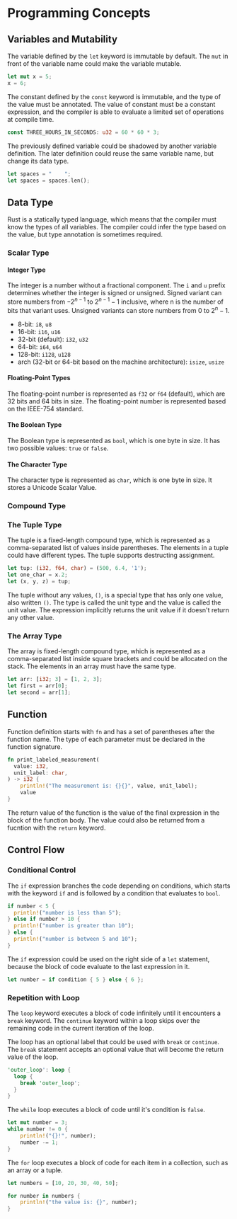 # Programming Concepts

## Variables and Mutability

The variable defined by the `let` keyword is immutable by default. The `mut` in front of the variable name could make the variable mutable.

```rs
let mut x = 5;
x = 6;
```

The constant defined by the `const` keyword is immutable, and the type of the value must be annotated. The value of constant must be a constant expression, and the compiler is able to evaluate a limited set of operations at compile time.

```rs
const THREE_HOURS_IN_SECONDS: u32 = 60 * 60 * 3;
```

The previously defined variable could be shadowed by another variable definition. The later definition could reuse the same variable name, but change its data type.

```rs
let spaces = "    ";
let spaces = spaces.len();
```

## Data Type

Rust is a statically typed language, which means that the compiler must know the types of all variables. The compiler could infer the type based on the value, but type annotation is sometimes required.

### Scalar Type

#### Integer Type

The integer is a number without a fractional component. The `i` and `u` prefix determines whether the integer is signed or unsigned. Signed variant can store numbers from $-2^{n - 1}$ to $2^{n - 1} - 1$ inclusive, where n is the number of bits that variant uses. Unsigned variants can store numbers from $0$ to $2^n - 1$.

- 8-bit: `i8`, `u8`
- 16-bit: `i16`, `u16`
- 32-bit (default): `i32`, `u32`
- 64-bit: `i64`, `u64`
- 128-bit: `i128`, `u128`
- arch (32-bit  or 64-bit based on the machine architecture): `isize`, `usize`

#### Floating-Point Types

The floating-point number is represented as `f32` or `f64` (default), which are 32 bits and 64 bits in size. The floating-point number is represented based on the IEEE-754 standard.

#### The Boolean Type

The Boolean type is represented as `bool`, which is one byte in size. It has two possible values: `true` or `false`.

#### The Character Type

The character type is represented as `char`, which is one byte in size. It stores a Unicode Scalar Value.

### Compound Type

### The Tuple Type

The tuple is a fixed-length compound type, which is represented as a comma-separated list of values inside parentheses. The elements in a tuple could have different types. The tuple supports destructing assignment.

```rs
let tup: (i32, f64, char) = (500, 6.4, '1');
let one_char = x.2;
let (x, y, z) = tup;
```

The tuple without any values, `()`, is a special type that has only one value, also written `()`. The type is called the unit type and the value is called the unit value. The expression implicitly returns the unit value if it doesn't return any other value.

### The Array Type

The array is fixed-length compound type, which is represented as a comma-separated list inside square brackets and could be allocated on the stack. The elements in an array must have the same type.

```rs
let arr: [i32; 3] = [1, 2, 3];
let first = arr[0];
let second = arr[1];
```

## Function

Function definition starts with `fn` and has a set of parentheses after the function name. The type of each parameter must be declared in the function signature.

```rs
fn print_labeled_measurement(
  value: i32,
  unit_label: char,
) -> i32 {
    println!("The measurement is: {}{}", value, unit_label);
    value
}
```

The return value of the function is the value of the final expression in the block of the function body. The value could also be returned from a fucntion with the `return` keyword.

## Control Flow

### Conditional Control

The `if` expression branches the code depending on conditions, which starts with the keyword `if` and is followed by a condition that evaluates to `bool`.

```rs
if number < 5 {
  println!("number is less than 5");
} else if number > 10 {
  println!("number is greater than 10");
} else {
  println!("number is between 5 and 10");
}
```

The `if` expression could be used on the right side of a `let` statement, because the block of code evaluate to the last expression in it.

```rs
let number = if condition { 5 } else { 6 };
```

### Repetition with Loop

The `loop` keyword executes a block of code infinitely until it encounters a `break` keyword. The `continue` keyword within a loop skips over the remaining code in the current iteration of the loop.

The loop has an optional label that could be used with `break` or `continue`. The `break` statement accepts an optional value that will become the return value of the loop.

```rs
'outer_loop': loop {
  loop {
    break 'outer_loop';
  }
}
```

The `while` loop executes a block of code until it's condition is `false`.

```rs
let mut number = 3;
while number != 0 {
    println!("{}!", number);
    number -= 1;
}
```

The `for` loop executes a block of code for each item in a collection, such as an array or a tuple.

```rs
let numbers = [10, 20, 30, 40, 50];

for number in numbers {
    println!("the value is: {}", number);
}
```
